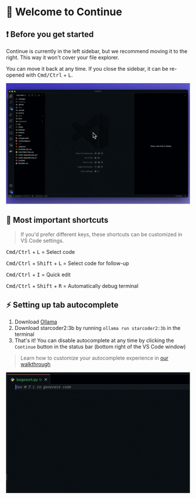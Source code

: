# 👋 Welcome to Continue

## ❗️ Before you get started

Continue is currently in the left sidebar, but we recommend moving it to the right. This way it won't cover your file explorer.

You can move it back at any time. If you close the sidebar, it can be re-opened with <kbd>Cmd/Ctrl</kbd> + <kbd>L</kbd>.

![Move Continue to right sidebar](./sidebar.gif)

## 🔑 Most important shortcuts

> If you'd prefer different keys, these shortcuts can be customized in VS Code settings.

<kbd>Cmd/Ctrl</kbd> + <kbd>L</kbd> = Select code

<kbd>Cmd/Ctrl</kbd> + <kbd>Shift</kbd> + <kbd>L</kbd> = Select code for follow-up

<kbd>Cmd/Ctrl</kbd> + <kbd>I</kbd> = Quick edit

<kbd>Cmd/Ctrl</kbd> + <kbd>Shift</kbd> + <kbd>R</kbd> = Automatically debug terminal

## ⚡️ Setting up tab autocomplete

1. Download [Ollama](https://ollama.ai)
2. Download starcoder2:3b by running `ollama run starcoder2:3b` in the terminal
3. That's it! You can disable autocomplete at any time by clicking the `Continue` button in the status bar (bottom right of the VS Code window)

> Learn how to customize your autocomplete experience in [our walkthrough](https://continue.dev/docs/walkthroughs/tab-autocomplete)

![Autocomplete](./autocomplete.gif)
